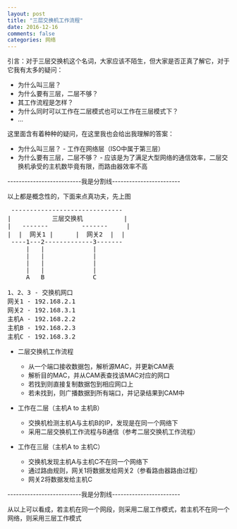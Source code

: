 ```yaml
---
layout: post
title: "三层交换机工作流程"
date: 2016-12-16
comments: false
categories: 网络
---
```


引言：对于三层交换机这个名词，大家应该不陌生，但大家是否正真了解它，对于它我有太多的疑问：

* 为什么叫三层？
* 为什么要有三层，二层不够？
* 其工作流程是怎样？
* 为什么同时可以工作在二层模式也可以工作在三层模式下？
* ...

这里面含有着种种的疑问，在这里我也会给出我理解的答案：

* 为什么叫三层？ - 工作在网络层（ISO中属于第三层）
* 为什么要有三层，二层不够？ - 应该是为了满足大型网络的通信效率，二层交换机承受的主机数毕竟有限，而路由器效率不高

--------------------------我是分割线------------------------

以上都是概念性的，下面来点真功夫，先上图

<pre>
 ------------------------------
|           三层交换机          	|
|   -------         -------   	| 
|  |  网关1 |      |  网关2  | 	|
 ----1---2-------------3-------
     |   |             |
     |   |             |
     |   |             |
     |   |             |
     A   B             C

1、2、3 - 交换机网口
网关1 - 192.168.2.1
网关2 - 192.168.3.1
主机A - 192.168.2.2
主机B - 192.168.2.3
主机C - 192.168.3.2
</pre>

* 二层交换机工作流程
	* 从一个端口接收数据包，解析源MAC，并更新CAM表
	* 解析目的MAC，并从CAM表查找该MAC对应的网口
	* 若找到则直接复制数据包到相应网口上
	* 若未找到，则广播数据到所有端口，并记录结果到CAM中

* 工作在二层（主机A to 主机B）
	* 交换机检测主机A与主机B的IP，发现是在同一个网络下
	* 采用二层交换机工作流程与B通信（参考二层交换机工作流程）

* 工作在三层（主机A to 主机C）
	* 交换机发现主机A与主机C不在同一个网络下
	* 通过路由规则，网关1将数据发给网关2（参看路由器路由过程）
	* 网关2将数据发给主机C

--------------------------我是分割线------------------------

从以上可以看成，若主机在同一个网段，则采用二层工作模式，若主机不在同一个网络，则采用三层工作模式